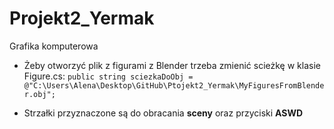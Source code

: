 # Projekt2_Yermak
 Grafika komputerowa

- Żeby otworzyć plik z figurami z Blender trzeba zmienić scieżkę w klasie Figure.cs: 
   `public string sciezkaDoObj = @"C:\Users\Alena\Desktop\GitHub\Ptojekt2_Yermak\MyFiguresFromBlender.obj";`
 
- Strzałki przyznaczone są do obracania **sceny** oraz przyciski **ASWD**
